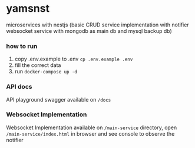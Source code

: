 # yamsnst
microservices with nestjs (basic CRUD service implementation with notifier websocket service with mongodb as main db and mysql backup db)

### how to run
 1. copy .env.example to .env `cp .env.example .env`
 1. fill the correct data
 1. run `docker-compose up -d`

### API docs
API playground swagger available on `/docs`

### Websocket Implementation
Websocket Implementation available on `/main-service` directory, open `/main-service/index.html` in browser and see console to observe the notifier
